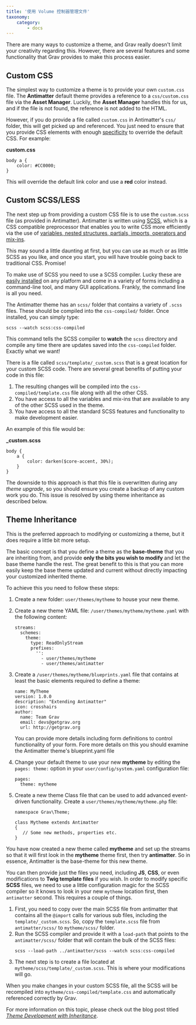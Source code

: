 ```yaml
---
title: '使用 Volume 控制器管理文件'
taxonomy:
    category:
        - docs
---
```


There are many ways to customize a theme, and Grav really doesn't limit your creativity regarding this. However, there are several features and some functionality that Grav provides to make this process easier.

## Custom CSS

The simplest way to customize a theme is to provide your own `custom.css` file. The **Antimatter** default theme provides a reference to a `css/custom.css` file via the **Asset Manager**. Luckily, the **Asset Manager** handles this for us, and if the file is not found, the reference is not added to the HTML.

However, if you do provide a file called `custom.css` in Antimatter's `css/` folder, this will get picked up and referenced. You just need to ensure that you provide CSS elements with enough [specificity](http://www.smashingmagazine.com/2007/07/27/css-specificity-things-you-should-know/) to override the default CSS. For example:

**custom.css**
```
body a {
    color: #CC0000;
}
```

This will override the default link color and use a **red** color instead.

## Custom SCSS/LESS

The next step up from providing a custom CSS file is to use the `custom.scss` file (as provided in Antimatter). Antimatter is written using [SCSS](http://sass-lang.com/), which is a CSS compatible preprocessor that enables you to write CSS more efficiently via the use of [variables, nested structures, partials, imports, operators and mix-ins](http://sass-lang.com/guide).

This may sound a little daunting at first, but you can use as much or as little SCSS as you like, and once you start, you will have trouble going back to traditional CSS. Promise!

To make use of SCSS you need to use a SCSS compiler. Lucky these are [easily installed](http://sass-lang.com/install) on any platform and come in a variety of forms including a command-line tool, and many GUI applications. Frankly, the command line is all you need.

The Antimatter theme has an `scss/` folder that contains a variety of `.scss` files. These should be compiled into the `css-compiled/` folder. Once installed, you can simply type:

```
scss --watch scss:css-compiled
```

This command tells the SCSS compiler to **watch** the `scss` directory and compile any time there are updates saved into the `css-compiled` folder. Exactly what we want!

There is a file called `scss/template/_custom.scss` that is a great location for your custom SCSS code. There are several great benefits of putting your code in this file:

1. The resulting changes will be compiled into the `css-compiled/template.css` file along with all the other CSS.
2. You have access to all the variables and mix-ins that are available to any of the other SCSS used in the theme.
3. You have access to all the standard SCSS features and functionality to make development easier.

An example of this file would be:

**_custom.scss**
```
body {
    a {
        color: darken($core-accent, 30%);
    }
}
```

The downside to this approach is that this file is overwritten during any *theme upgrade*, so you should ensure you create a backup of any custom work you do.  This issue is resolved by using theme inheritance as described below.

## Theme Inheritance

This is the preferred approach to modifying or customizing a theme, but it does require a little bit more setup.

The basic concept is that you define a theme as the **base-theme** that you are inheriting from, and provide **only the bits you wish to modify** and let the base theme handle the rest. The great benefit to this is that you can more easily keep the base theme updated and current without directly impacting your customized inherited theme.

To achieve this you need to follow these steps:

1. Create a new folder: `user/themes/mytheme` to house your new theme.
2. Create a new theme YAML file: `/user/themes/mytheme/mytheme.yaml` with the following content:
   ```
   streams:
     schemes:
       theme:
         type: ReadOnlyStream
         prefixes:
           '':
             - user/themes/mytheme
             - user/themes/antimatter
   ```
3. Create a `/user/themes/mytheme/blueprints.yaml` file that contains at least the basic elements required to define a theme:
   ```
   name: MyTheme
   version: 1.0.0
   description: "Extending Antimatter"
   icon: crosshairs
   author:
     name: Team Grav
     email: devs@getgrav.org
     url: http://getgrav.org
   ```
   You can provide more details including form definitions to control functionality of your form.  Fore more details on this you should examine the Antimatter theme's blueprint.yaml file

4. Change your default theme to use your new **mytheme** by editing the `pages: theme:` option in your `user/config/system.yaml` configuration file:
   ```
   pages:
     theme: mytheme
   ```

5. Create a new theme Class file that can be used to add advanced event-driven functionality. Create a `user/themes/mytheme/mytheme.php` file:
   ```
   namespace Grav\Theme;

   class Mytheme extends Antimatter
   {
      // Some new methods, properties etc.
   }
   ```

You have now created a new theme called **mytheme** and set up the streams so that it will first look in the **mytheme** theme first, then try **antimatter**.  So in essence, Antimatter is the base-theme for this new theme.

You can then provide just the files you need, including **JS**, **CSS**, or even modifications to **Twig template files** if you wish.
In order to modify specific **SCSS** files, we need to use a little configuration magic for the SCSS compiler so it knows to look in your new `mytheme` location first, then `antimatter` second. This requires a couple of things.

1. First, you need to copy over the main SCSS file from antimatter that contains all the `@import` calls for various sub files, including the `template/_custom.scss`. So, copy the `template.scss` file from `antimatter/scss/` to `mytheme/scss/` folder.
2. Run the SCSS compiler and provide it with a `load-path` that points to the `antimatter/scss/` folder that will contain the bulk of the SCSS files:
   ```
   scss --load-path ../antimatter/scss --watch scss:css-compiled
   ```
3. The next step is to create a file located at `mytheme/scss/template/_custom.scss`. This is where your modifications will go.

When you make changes in your custom SCSS file, all the SCSS will be recompiled into `mytheme/css-compiled/template.css` and automatically referenced correctly by Grav.

For more information on this topic, please check out the blog post titled *[Theme Development with Inheritance](http://getgrav.org/blog/theme-development-with-inheritance)*.



